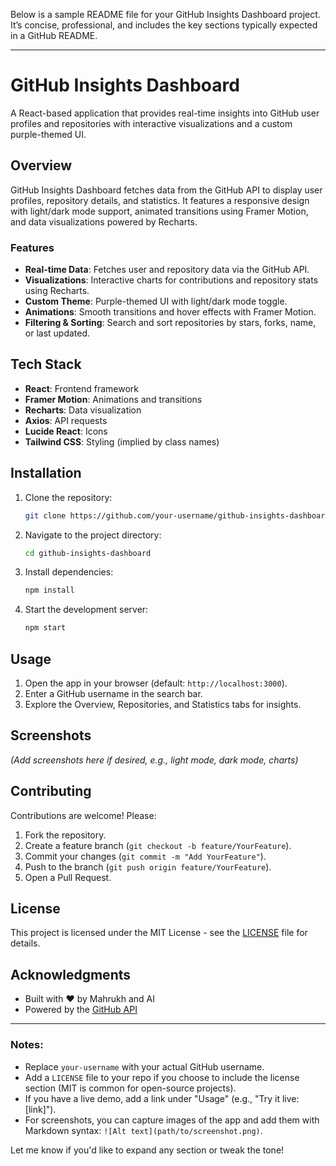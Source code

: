 Below is a sample README file for your GitHub Insights Dashboard project. It’s concise, professional, and includes the key sections typically expected in a GitHub README.

---

# GitHub Insights Dashboard

A React-based application that provides real-time insights into GitHub user profiles and repositories with interactive visualizations and a custom purple-themed UI.

## Overview

GitHub Insights Dashboard fetches data from the GitHub API to display user profiles, repository details, and statistics. It features a responsive design with light/dark mode support, animated transitions using Framer Motion, and data visualizations powered by Recharts.

### Features
- **Real-time Data**: Fetches user and repository data via the GitHub API.
- **Visualizations**: Interactive charts for contributions and repository stats using Recharts.
- **Custom Theme**: Purple-themed UI with light/dark mode toggle.
- **Animations**: Smooth transitions and hover effects with Framer Motion.
- **Filtering & Sorting**: Search and sort repositories by stars, forks, name, or last updated.

## Tech Stack
- **React**: Frontend framework
- **Framer Motion**: Animations and transitions
- **Recharts**: Data visualization
- **Axios**: API requests
- **Lucide React**: Icons
- **Tailwind CSS**: Styling (implied by class names)

## Installation

1. Clone the repository:
   ```bash
   git clone https://github.com/your-username/github-insights-dashboard.git
   ```
2. Navigate to the project directory:
   ```bash
   cd github-insights-dashboard
   ```
3. Install dependencies:
   ```bash
   npm install
   ```
4. Start the development server:
   ```bash
   npm start
   ```

## Usage

1. Open the app in your browser (default: `http://localhost:3000`).
2. Enter a GitHub username in the search bar.
3. Explore the Overview, Repositories, and Statistics tabs for insights.

## Screenshots

*(Add screenshots here if desired, e.g., light mode, dark mode, charts)*

## Contributing

Contributions are welcome! Please:
1. Fork the repository.
2. Create a feature branch (`git checkout -b feature/YourFeature`).
3. Commit your changes (`git commit -m "Add YourFeature"`).
4. Push to the branch (`git push origin feature/YourFeature`).
5. Open a Pull Request.

## License

This project is licensed under the MIT License - see the [LICENSE](LICENSE) file for details.

## Acknowledgments

- Built with ❤️ by Mahrukh and AI
- Powered by the [GitHub API](https://docs.github.com/en/rest)

---

### Notes:
- Replace `your-username` with your actual GitHub username.
- Add a `LICENSE` file to your repo if you choose to include the license section (MIT is common for open-source projects).
- If you have a live demo, add a link under "Usage" (e.g., "Try it live: [link]").
- For screenshots, you can capture images of the app and add them with Markdown syntax: `![Alt text](path/to/screenshot.png)`.

Let me know if you'd like to expand any section or tweak the tone!
